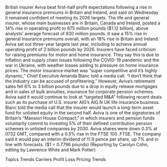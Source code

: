 British insurer Aviva beat first-half profit expectations following a rise in general insurance premiums in Britain and Ireland, and said on Wednesday it remained confident of meeting its 2026 targets.
The life and general insurer, whose main businesses are in Britain, Canada and Ireland, posted a 14% rise in operating profit to 875 million pounds ($1.12 billion), above analysts’ average forecast of 830 million pounds.
It saw a 15% rise in general insurance premiums overall, with an 18% rise in Britain and Ireland.
Aviva set out three-year targets last year, including to achieve annual operating profit of 2 billion pounds by 2026.
Insurers have faced criticism for raising premiums for motor and home insurance. They say this is due to inflation and supply chain issues following the COVID-19 pandemic and the war in Ukraine, with weather losses adding to pressure on home insurance prices.
The motor insurance market was “super competitive and it’s highly dynamic,” Chief Executive Amanda Blanc told a media call.
“I don’t think that the industry can be accused of profiteering.”
However, Aviva’s retirement sales fell 6% to 3 billion pounds due to a drop in equity release mortgages and in sales of bulk annuities, insurance for corporate pension schemes.
Aviva said it would continue to look at “targeted M&A” following recent deals such as its purchase of U.S. insurer AIG’s AIG.N UK life insurance business.
Blanc told the media call that the insurer would launch a long-term asset fund for unlisted equity in the second half.
Aviva is one of the signatories of Britain’s “Mansion House Compact,” in which insurers and pension funds voluntarily commit to investing 5% of their defined contribution pension schemes in unlisted companies by 2030.
Aviva shares were down 0.3% at 0732 GMT, compared with a 0.5% rise in the FTSE 100 .FTSE.
The company said it would pay an interim dividend of 11.9 pence per share, up 7% and in line with forecasts.
($1 = 0.7796 pounds)
(Reporting by Carolyn Cohn, editing by Lawrence White and Mark Potter)

Topics
Trends
Carriers
Profit Loss
Pricing Trends
